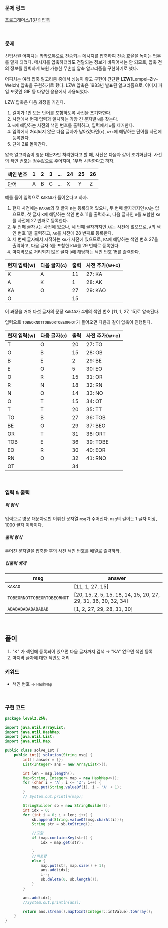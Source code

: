 ### 문제 링크

[프로그래머스/[3차] 압축](https://school.programmers.co.kr/learn/courses/30/lessons/17684)

<br>

### 문제

신입사원 어피치는 카카오톡으로 전송되는 메시지를 압축하여 전송 효율을 높이는 업무를 맡게 되었다. 메시지를 압축하더라도 전달되는 정보가 바뀌어서는 안 되므로, 압축 전의 정보를 완벽하게 복원 가능한 무손실 압축 알고리즘을 구현하기로 했다.

어피치는 여러 압축 알고리즘 중에서 성능이 좋고 구현이 간단한 **LZW**(Lempel–Ziv–Welch) 압축을 구현하기로 했다. LZW 압축은 1983년 발표된 알고리즘으로, 이미지 파일 포맷인 GIF 등 다양한 응용에서 사용되었다.

LZW 압축은 다음 과정을 거친다.

1. 길이가 1인 모든 단어를 포함하도록 사전을 초기화한다.
2. 사전에서 현재 입력과 일치하는 가장 긴 문자열 `w`를 찾는다.
3. `w`에 해당하는 사전의 색인 번호를 출력하고, 입력에서 `w`를 제거한다.
4. 입력에서 처리되지 않은 다음 글자가 남아있다면(`c`), `w+c`에 해당하는 단어를 사전에 등록한다.
5. 단계 2로 돌아간다.

압축 알고리즘이 영문 대문자만 처리한다고 할 때, 사전은 다음과 같이 초기화된다. 사전의 색인 번호는 정수값으로 주어지며, 1부터 시작한다고 하자.

|색인 번호|1|2|3|...|24|25|26|
|---|---|---|---|---|---|---|---|
|단어|A|B|C|...|X|Y|Z|

예를 들어 입력으로 `KAKAO`가 들어온다고 하자.

1. 현재 사전에는 `KAKAO`의 첫 글자 `K`는 등록되어 있으나, 두 번째 글자까지인 `KA`는 없으므로, 첫 글자 `K`에 해당하는 색인 번호 11을 출력하고, 다음 글자인 `A`를 포함한 `KA`를 사전에 27 번째로 등록한다.
2. 두 번째 글자 `A`는 사전에 있으나, 세 번째 글자까지인 `AK`는 사전에 없으므로, `A`의 색인 번호 1을 출력하고, `AK`를 사전에 28 번째로 등록한다.
3. 세 번째 글자에서 시작하는 `KA`가 사전에 있으므로, `KA`에 해당하는 색인 번호 27을 출력하고, 다음 글자 `O`를 포함한 `KAO`를 29 번째로 등록한다.
4. 마지막으로 처리되지 않은 글자 `O`에 해당하는 색인 번호 15를 출력한다.

|현재 입력(w)|다음 글자(c)|출력|사전 추가(w+c)|
|---|---|---|---|
|K|A|11|27: KA|
|A|K|1|28: AK|
|KA|O|27|29: KAO|
|O||15||

이 과정을 거쳐 다섯 글자의 문장 `KAKAO`가 4개의 색인 번호 [11, 1, 27, 15]로 압축된다.

입력으로 `TOBEORNOTTOBEORTOBEORNOT`가 들어오면 다음과 같이 압축이 진행된다.

|현재 입력(w)|다음 글자(c)|출력|사전 추가(w+c)|
|---|---|---|---|
|T|O|20|27: TO|
|O|B|15|28: OB|
|B|E|2|29: BE|
|E|O|5|30: EO|
|O|R|15|31: OR|
|R|N|18|32: RN|
|N|O|14|33: NO|
|O|T|15|34: OT|
|T|T|20|35: TT|
|TO|B|27|36: TOB|
|BE|O|29|37: BEO|
|OR|T|31|38: ORT|
|TOB|E|36|39: TOBE|
|EO|R|30|40: EOR|
|RN|O|32|41: RNO|
|OT||34||

<br>

### 입력 & 출력

##### 력 형식

입력으로 영문 대문자로만 이뤄진 문자열 `msg`가 주어진다. `msg`의 길이는 1 글자 이상, 1000 글자 이하이다.

##### 출력 형식

주어진 문자열을 압축한 후의 사전 색인 번호를 배열로 출력하라.

##### 입출력 예제

|msg|answer|
|---|---|
|`KAKAO`|[11, 1, 27, 15]|
|`TOBEORNOTTOBEORTOBEORNOT`|[20, 15, 2, 5, 15, 18, 14, 15, 20, 27, 29, 31, 36, 30, 32, 34]|
|`ABABABABABABABAB`|[1, 2, 27, 29, 28, 31, 30]|

<br>

## 풀이

1. "K" 가 색인에 등록되어 있으면 다음 글자까지 검색 &rarr; "KA" 없으면 색인 등록 
2. 마지막 글자에 대한 색인도 처리

### 키워드

- 색인 번호 &rarr; `HashMap`  

<br>

### 구현 코드
```java
package level2.압축;

import java.util.ArrayList;
import java.util.HashMap;
import java.util.List;
import java.util.Map;

public class solve_1st {
    public int[] solution(String msg) {
        int[] answer = {};
        List<Integer> ans = new ArrayList<>();

        int len = msg.length();
        Map<String, Integer> map = new HashMap<>();
        for (char i = 'A'; i <= 'Z'; i++) {
            map.put(String.valueOf(i), i - 'A' + 1);
        }
        // System.out.println(map);

        StringBuilder sb = new StringBuilder();
        int idx = 0;
        for (int i = 0; i < len; i++) {
            sb.append(String.valueOf(msg.charAt(i)));
            String str = sb.toString();

            //포함
            if (map.containsKey(str)) {
                idx = map.get(str);

            }
            //미포함
            else {
                map.put(str, map.size() + 1);
                ans.add(idx);
                i--;
                sb.delete(0, sb.length());
            }
        }

        ans.add(idx);
        //System.out.println(ans);

        return ans.stream().mapToInt(Integer::intValue).toArray();
    }
}
```